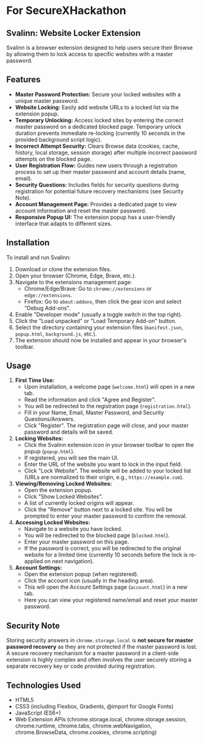 # For SecureXHackathon

## Svalinn: Website Locker Extension

Svalinn is a browser extension designed to help users secure their Browse by allowing them to lock access to specific websites with a master password.

## Features

* **Master Password Protection:** Secure your locked websites with a unique master password.
* **Website Locking:** Easily add website URLs to a locked list via the extension popup.
* **Temporary Unlocking:** Access locked sites by entering the correct master password on a dedicated blocked page. Temporary unlock duration prevents immediate re-locking (currently 10 seconds in the provided background script logic).
* **Incorrect Attempt Security:** Clears Browse data (cookies, cache, history, local storage, session storage) after multiple incorrect password attempts on the blocked page.
* **User Registration Flow:** Guides new users through a registration process to set up their master password and account details (name, email).
* **Security Questions:** Includes fields for security questions during registration for potential future recovery mechanisms (see Security Note).
* **Account Management Page:** Provides a dedicated page to view account information and reset the master password.
* **Responsive Popup UI:** The extension popup has a user-friendly interface that adapts to different sizes.

## Installation

To install and run Svalinn:

1.  Download or clone the extension files.
2.  Open your browser (Chrome, Edge, Brave, etc.).
3.  Navigate to the extensions management page:
    * Chrome/Edge/Brave: Go to `chrome://extensions` or `edge://extensions`.
    * Firefox: Go to `about:addons`, then click the gear icon and select "Debug Add-ons".
4.  Enable "Developer mode" (usually a toggle switch in the top right).
5.  Click the "Load unpacked" or "Load Temporary Add-on" button.
6.  Select the directory containing your extension files (`manifest.json`, `popup.html`, `background.js`, etc.).
7.  The extension should now be installed and appear in your browser's toolbar.

## Usage

1.  **First Time Use:**
    * Upon installation, a welcome page (`welcome.html`) will open in a new tab.
    * Read the information and click "Agree and Register".
    * You will be redirected to the registration page (`registration.html`).
    * Fill in your Name, Email, Master Password, and Security Questions/Answers.
    * Click "Register". The registration page will close, and your master password and details will be saved.
2.  **Locking Websites:**
    * Click the Svalinn extension icon in your browser toolbar to open the popup (`popup.html`).
    * If registered, you will see the main UI.
    * Enter the URL of the website you want to lock in the input field.
    * Click "Lock Website". The website will be added to your locked list (URLs are normalized to their origin, e.g., `https://example.com`).
3.  **Viewing/Removing Locked Websites:**
    * Open the extension popup.
    * Click "Show Locked Websites".
    * A list of currently locked origins will appear.
    * Click the "Remove" button next to a locked site. You will be prompted to enter your master password to confirm the removal.
4.  **Accessing Locked Websites:**
    * Navigate to a website you have locked.
    * You will be redirected to the blocked page (`blocked.html`).
    * Enter your master password on this page.
    * If the password is correct, you will be redirected to the original website for a limited time (currently 10 seconds before the lock is re-applied on next navigation).
5.  **Account Settings:**
    * Open the extension popup (when registered).
    * Click the account icon (usually in the heading area).
    * This will open the Account Settings page (`account.html`) in a new tab.
    * Here you can view your registered name/email and reset your master password.

## Security Note


Storing security answers in `chrome.storage.local` is **not secure for master password recovery** as they are not protected if the master password is lost. A secure recovery mechanism for a master password in a client-side extension is highly complex and often involves the user securely storing a separate recovery key or code provided during registration.

## Technologies Used

* HTML5
* CSS3 (including Flexbox, Gradients, @import for Google Fonts)
* JavaScript (ES6+)
* Web Extension APIs (chrome.storage.local, chrome.storage.session, chrome.runtime, chrome.tabs, chrome.webNavigation, chrome.BrowseData, chrome.cookies, chrome.scripting)